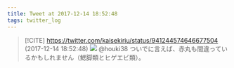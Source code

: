 ```yaml
---
title: Tweet at 2017-12-14 18:52:48
tags: twitter_log
---
```


> [!CITE] https://twitter.com/kaisekiriu/status/941244574646677504 (2017-12-14 18:52:48)
> ![](https://twitter.com/kaisekiriu/status/941244574646677504)
> @houki38 ついでに言えば、赤丸も間違っているかもしれません（鰓脚類とヒゲエビ類）。
